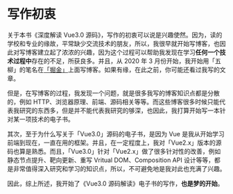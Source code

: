 # 写作初衷

关于本书《深度解读 Vue3.0 源码》，写作的初衷可以说是兴趣使然。因为，读的学校和专业的缘故，平常缺少交流技术的朋友，所以，我很早就开始写博客，也因此对写博客建立起了浓浓的兴趣，因为这个过程可以帮助我发现在学习**任何一个技术过程中**存在的不足，所获良多。并且，从 2020 年 3 月份开始，我开始用「五柳」的笔名在[「掘金」](https://juejin.im/user/5db0ff93518825647067b4de/posts)上面写博客。如果有缘，在此之前，你可能还看过我写的文章。

但是，在写博客的过程，我发现一个问题，就是很多我写的博客知识点都是分散的，例如 HTTP、浏览器原理、前端、源码相关等等。而这些博客很多时候只能代表我研究的东西多，但是并不能代表我研究的够深，也因此，我打算开始写一本针对某一项技术的电子书。

其次，至于为什么写关于「Vue3.0」源码的电子书，是因为 Vue 是我从开始学习前端到现在，一直在用的框架。并且，在一定程度上，我对「Vue2.x」版本的源码也算是熟悉。而且，「Vue3.0」针对「Vue2.x」做了很多针对性的改善，例如静态节点提升、靶向更新、重写 Vritual DOM、Composition API 设计等等，都是非常值得深入研究和学习的知识点，所以，不可避免地是我对此也充满了兴趣。

因此，综上所述，我开始了《Vue3.0 源码解读》电子书的写作，**也是梦的开始**。